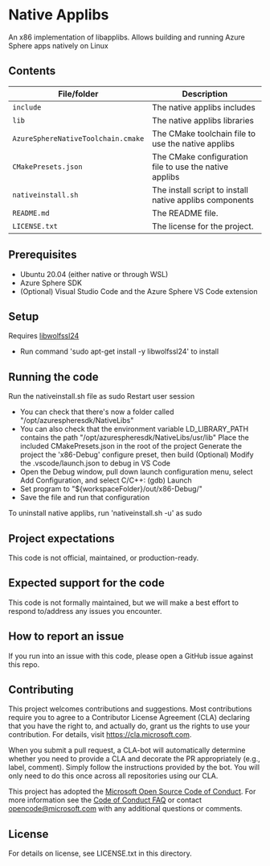 # Native Applibs

An x86 implementation of libapplibs. Allows building and running Azure Sphere apps natively on Linux

## Contents

| File/folder                        | Description                                             |
|------------------------------------|---------------------------------------------------------|
| `include`                          | The native applibs includes                             |
| `lib`                              | The native applibs libraries                            |
| `AzureSphereNativeToolchain.cmake` | The CMake toolchain file to use the native applibs      |
| `CMakePresets.json`                | The CMake configuration file to use the native applibs  |
| `nativeinstall.sh`                 | The install script to install native applibs components |
| `README.md`                        | The README file.                                        |
| `LICENSE.txt`                      | The license for the project.                            |

## Prerequisites

  - Ubuntu 20.04 (either native or through WSL)
  - Azure Sphere SDK
  - (Optional) Visual Studio Code and the Azure Sphere VS Code extension

## Setup

Requires [libwolfssl24](https://packages.ubuntu.com/focal/libwolfssl24)
  - Run command 'sudo apt-get install -y libwolfssl24' to install

## Running the code

Run the nativeinstall.sh file as sudo
Restart user session
  - You can check that there's now a folder called "/opt/azurespheresdk/NativeLibs"
  - You can also check that the environment variable LD_LIBRARY_PATH contains the path "/opt/azurespheresdk/NativeLibs/usr/lib"
Place the included CMakePresets.json in the root of the project
Generate the project the 'x86-Debug' configure preset, then build
(Optional) Modify the .vscode/launch.json to debug in VS Code
  - Open the Debug window, pull down launch configuration menu, select Add Configuration, and select C/C++: (gdb) Launch
  - Set program to "${workspaceFolder}/out/x86-Debug/<App Name>"
  - Save the file and run that configuration

To uninstall native applibs, run 'nativeinstall.sh -u' as sudo

## Project expectations

This code is not official, maintained, or production-ready.

## Expected support for the code

This code is not formally maintained, but we will make a best effort to respond to/address any issues you encounter.

## How to report an issue

If you run into an issue with this code, please open a GitHub issue against this repo.

## Contributing

This project welcomes contributions and suggestions. Most contributions require you to
agree to a Contributor License Agreement (CLA) declaring that you have the right to,
and actually do, grant us the rights to use your contribution. For details, visit
https://cla.microsoft.com.

When you submit a pull request, a CLA-bot will automatically determine whether you need
to provide a CLA and decorate the PR appropriately (e.g., label, comment). Simply follow the
instructions provided by the bot. You will only need to do this once across all repositories using our CLA.

This project has adopted the [Microsoft Open Source Code of Conduct](https://opensource.microsoft.com/codeofconduct/).
For more information see the [Code of Conduct FAQ](https://opensource.microsoft.com/codeofconduct/faq/)
or contact [opencode@microsoft.com](mailto:opencode@microsoft.com) with any additional questions or comments.

## License

For details on license, see LICENSE.txt in this directory.
